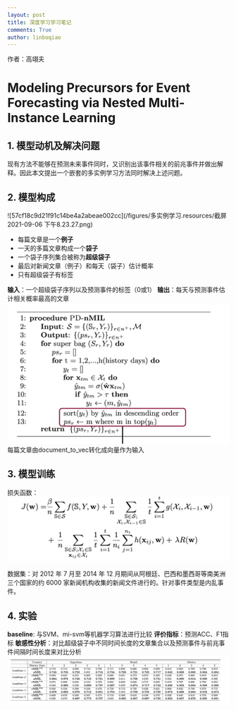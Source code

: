 ```yaml
---
layout: post
title: 深度学习学习笔记
comments: True
author: linboqiao
---
```

作者：高翊夫

# Modeling Precursors for Event Forecasting via Nested Multi-Instance Learning
## 1. 模型动机及解决问题
现有方法不能够在预测未来事件同时，又识别出该事件相关的前兆事件并做出解释。因此本文提出一个嵌套的多实例学习方法同时解决上述问题。
## 2. 模型构成

![57cf18c9d21f91c14be4a2abeae002cc](/figures/多实例学习.resources/截屏2021-09-06 下午8.23.27.png)

* 每篇文章是一个**例子**
* 一天的多篇文章构成一个**袋子**
* 一个袋子序列集合被称为**超级袋子**
* 最后对新闻文章（例子）和每天（袋子）估计概率
* 只有超级袋子有标签

**输入**：一个超级袋子序列以及预测事件的标签（0或1）
**输出**：每天与预测事件估计相关概率最高的文章
![6f89f8a1fdf043ab8e4ae29f4dc136bf](/figures/多实例学习.resources/0F8D8417-B21F-486A-8626-552190A5362F.png)
每篇文章由document_to_vec转化成向量作为输入

## 3. 模型训练
损失函数：
![c06f5cc43cb49e9c92a4c862fc847581](/figures/多实例学习.resources/80816D8B-6101-4EAA-AB69-291FD7575B71.png)

数据集：对 2012 年 7 月至 2014 年 12 月期间从阿根廷、巴西和墨西哥等南美洲三个国家的约 6000 家新闻机构收集的新闻文件进行的。针对事件类型是内乱事件。

## 4. 实验
**baseline**: 与SVM、mi-svm等机器学习算法进行比较
**评价指标**：预测ACC、F1指标
**敏感性分析**：对比超级袋子中不同时间长度的文章集合以及预测事件与前兆事件间隔时间长度来对比分析
![c3f42dfb5626078c12647d1cc39d0ddf](/figures/多实例学习.resources/346BE9F0-6FC5-44F7-AC5A-83A2BDF267DF.png)

